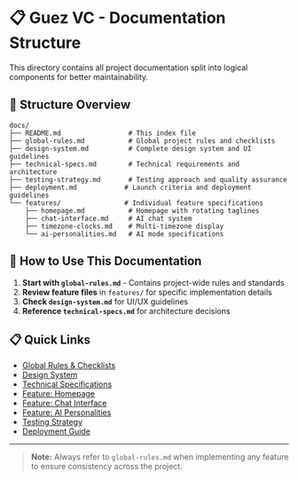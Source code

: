# 📋 Guez VC - Documentation Structure

This directory contains all project documentation split into logical components for better maintainability.

## 📂 Structure Overview

```
docs/
├── README.md                 # This index file
├── global-rules.md           # Global project rules and checklists
├── design-system.md          # Complete design system and UI guidelines
├── technical-specs.md        # Technical requirements and architecture
├── testing-strategy.md       # Testing approach and quality assurance
├── deployment.md            # Launch criteria and deployment guidelines
└── features/                # Individual feature specifications
    ├── homepage.md           # Homepage with rotating taglines
    ├── chat-interface.md     # AI chat system
    ├── timezone-clocks.md    # Multi-timezone display
    └── ai-personalities.md   # AI mode specifications
```

## 🎯 How to Use This Documentation

1. **Start with `global-rules.md`** - Contains project-wide rules and standards
2. **Review feature files** in `features/` for specific implementation details
3. **Check `design-system.md`** for UI/UX guidelines
4. **Reference `technical-specs.md`** for architecture decisions

## 📋 Quick Links

- [Global Rules & Checklists](./global-rules.md)
- [Design System](./design-system.md)
- [Technical Specifications](./technical-specs.md)
- [Feature: Homepage](./features/homepage.md)
- [Feature: Chat Interface](./features/chat-interface.md)
- [Feature: AI Personalities](./features/ai-personalities.md)
- [Testing Strategy](./testing-strategy.md)
- [Deployment Guide](./deployment.md)

---

> **Note:** Always refer to `global-rules.md` when implementing any feature to ensure consistency across the project. 
